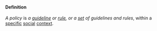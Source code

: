 #### Definition

*A policy* is *a [guideline](https://github.com/gcassel/Modular-Organizing-Terminology/blob/master/terms/guideline.md) or [rule](https://github.com/gcassel/Modular-Organizing-Terminology/blob/master/terms/rule.md), or a [set](https://github.com/gcassel/Modular-Organizing-Terminology/blob/master/terms/set.md) of guidelines and rules*, within a [specific](https://github.com/gcassel/Modular-Organizing-Terminology/blob/master/terms/specific.md) [social](https://github.com/gcassel/Modular-Organizing-Terminology/blob/master/terms/social.md) [context](https://github.com/gcassel/Modular-Organizing-Terminology/blob/master/terms/context.md).
